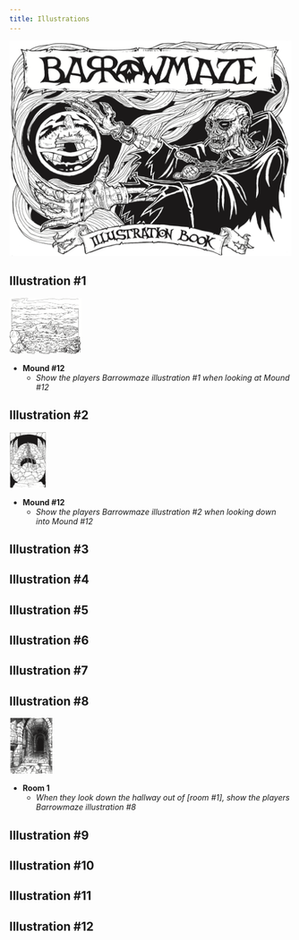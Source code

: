 ```yaml
---
title: Illustrations
---
```


![Barrowmaze Illustration Book](./images/BIB-0.png)

## Illustration #1

[<img src="/images/BIB-1.png" alt="Illustration #1" height="100"/>](./images/BIB-1.png)

- **Mound #12**
  - _Show the players Barrowmaze illustration #1 when looking at Mound #12_
                                      
## Illustration #2

[<img src="/images/BIB-2.png" alt="Illustration #2" height="100"/>](./images/BIB-2.png)

- **Mound #12**
  - _Show the players Barrowmaze illustration #2 when looking down into Mound #12_
                                      
## Illustration #3
<!-- [<img src="/images/BIB-3.png" alt="Illustration #3" height="100"/>](./images/BIB-3.png) -->
                                      
## Illustration #4

<!-- [<img src="/images/BIB-4.png" alt="Illustration #4" height="100"/>](./images/BIB-4.png) -->
                                      
## Illustration #5
                                      
<!-- [<img src="/images/BIB-5.png" alt="Illustration #5" height="100"/>](./images/BIB-5.png) -->
                                      
## Illustration #6
                                      
<!-- [<img src="/images/BIB-6.png" alt="Illustration #6" height="100"/>](./images/BIB-6.png) -->
                                      
## Illustration #7

<!-- [<img src="/images/BIB-7.png" alt="Illustration #7" height="100"/>](./images/BIB-7.png) -->
                                      
## Illustration #8

[<img src="/images/BIB-8.png" alt="Illustration #8" height="100"/>](./images/BIB-8.png)

- **Room 1**
  - _When they look down the hallway out of [room #1], show the players Barrowmaze illustration #8_
                                      
## Illustration #9
                                      
<!-- [<img src="/images/BIB-9.png" alt="Illustration #9" height="100"/>](./images/BIB-9.png) -->
                                      
## Illustration #10

<!-- [<img src="/images/BIB-10.png" alt="Illustration #10" height="100"/>](./images/BIB-10.png) -->
                                      
## Illustration #11
                                      
<!-- [<img src="/images/BIB-11.png" alt="Illustration #11" height="100"/>](./images/BIB-11.png) -->
                                      
## Illustration #12
                                      
<!-- [<img src="/images/BIB-12.png" alt="Illustration #12" height="100"/>](./images/BIB-12.png) -->
